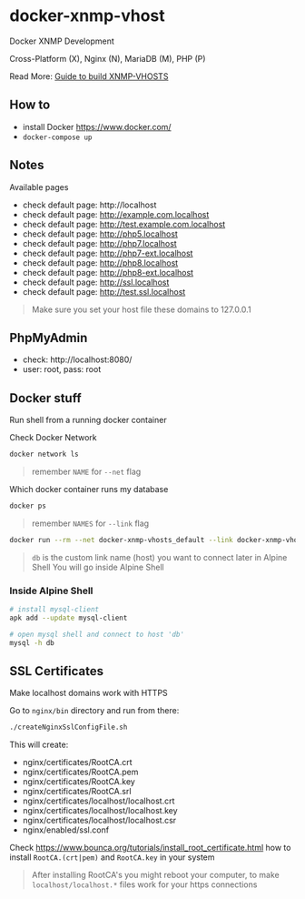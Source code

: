 docker-xnmp-vhost
=================

Docker XNMP Development

Cross-Platform (X), Nginx (N), MariaDB (M), PHP (P)

Read More: [Guide to build XNMP-VHOSTS](https://blog.sylo.space/guide-to-install-nginx-php-mariadb-phpmyadmin-in-docker/)

## How to

- install Docker https://www.docker.com/
- `docker-compose up`

## Notes

Available pages

- check default page: http://localhost
- check default page: http://example.com.localhost
- check default page: http://test.example.com.localhost
- check default page: http://php5.localhost
- check default page: http://php7.localhost
- check default page: http://php7-ext.localhost
- check default page: http://php8.localhost
- check default page: http://php8-ext.localhost
- check default page: http://ssl.localhost
- check default page: http://test.ssl.localhost

> Make sure you set your host file these domains to 127.0.0.1


## PhpMyAdmin

- check: http://localhost:8080/
- user: root, pass: root

## Docker stuff

Run shell from a running docker container


Check Docker Network

```bash
docker network ls
```

> remember `NAME` for `--net` flag

Which docker container runs my database

```bash
docker ps
```

> remember `NAMES` for `--link` flag

```bash
docker run --rm --net docker-xnmp-vhosts_default --link docker-xnmp-vhosts_db_1:db -it alpine:latest /bin/sh
```

> `db` is the custom link name (host) you want to connect later in Alpine Shell
> You will go inside Alpine Shell

### Inside Alpine Shell

```bash
# install mysql-client
apk add --update mysql-client

# open mysql shell and connect to host 'db'
mysql -h db  
```


## SSL Certificates

Make localhost domains work with HTTPS

Go to `nginx/bin` directory and run from there:

```bash
./createNginxSslConfigFile.sh
```

This will create:

- nginx/certificates/RootCA.crt
- nginx/certificates/RootCA.pem
- nginx/certificates/RootCA.key
- nginx/certificates/RootCA.srl
- nginx/certificates/localhost/localhost.crt
- nginx/certificates/localhost/localhost.key
- nginx/certificates/localhost/localhost.csr
- nginx/enabled/ssl.conf


Check https://www.bounca.org/tutorials/install_root_certificate.html
how to install `RootCA.(crt|pem)` and `RootCA.key` in your system


> After installing RootCA's you might reboot your computer, to make `localhost/localhost.*` files work for your https connections
